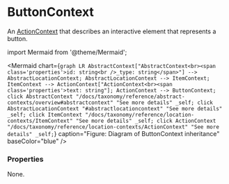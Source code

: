 # ButtonContext

An [ActionContext](/taxonomy/reference/location-contexts/ActionContext) that describes an interactive element that represents a button.

import Mermaid from '@theme/Mermaid';

<Mermaid chart={`
	graph LR
		AbstractContext["AbstractContext<br><span class='properties'>id: string<br />_type: string</span>"] --> AbstractLocationContext;
    AbstractLocationContext --> ItemContext;
    ItemContext --> ActionContext["ActionContext<br><span class='properties'>text: string"];
    ActionContext --> ButtonContext;
    click AbstractContext "/docs/taxonomy/reference/abstract-contexts/overview#abstractcontext" "See more details" _self;
    click AbstractLocationContext "#abstractlocationcontext" "See more details" _self;
    click ItemContext "/docs/taxonomy/reference/location-contexts/ItemContext" "See more details" _self;
    click ActionContext "/docs/taxonomy/reference/location-contexts/ActionContext" "See more details" _self;
`} caption="Figure: Diagram of ButtonContext inheritance" baseColor="blue" />

### Properties
None.